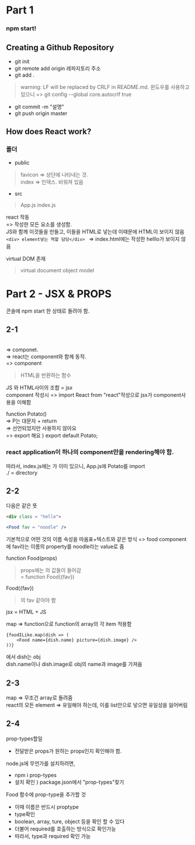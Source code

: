 Part 1
====
### npm start!

Creating a Github Repository
----------------------------------
+ git init
+ git remote add origin 레파지토리 주소
+ git add .
> warning: LF will be replaced by CRLF in README.md.
> 윈도우를 사용하고 있으니 => git config --global core.autocrlf true
+ git commit -m "설명"
+ git push origin master

How does React work?
--------------------------
### 폴더
+ public
> favicon => 상단에 나타내는 것. \
> index => 인덱스. 비워져 있음
+ src
> App.js
> index.js

react 작동 \
=> 작성한 모든 요소를 생성함. \
JS와 함께 이것들을 만들고, 이들을 HTML로 넣는데 이때문에 HTML이 보이지 않음 \
```<div> element넣는 역할 담당</div> ``` => index.html에는 작성한 helllo가 보이지 않음

virtual DOM 존재
> virtual document object model


Part 2 - JSX & PROPS
===============
콘솔에 npm start 한 상태로 돌려야 함.

2-1
----
<App /> \
=> componet. \
=> react는 component와 함께 동작. \
=> component
> HTML을 반환하는 함수

JS 와 HTML사이의 조합 = jsx \
component 작성시 => import React from "react"작성으로 jsx가 component사용을 이해함

function Potato() \
=> P는 대문자 + return \
=> 선언되었지만 사용하지 않아요 \
=> export 해요 ) export default Potato;

### react application이 하나의 component만을 rendering해야 함.
따라서, index.js에는 <App />가 이미 있으니, App.js에 Potato를 import \
./ = directory

2-2
----
다음은 같은 뜻
```html
<div class = "hello">
```
```jsx
<Food fav = "noodle" />
```
기본적으로 어떤 것의 이름 속성을 따옴표+텍스트와 같은 방식
=> food component에 fav라는 이름의 property를 noodle라는 value로 줌

function Food(props)   
> props에는 <Food fav = "noodle" />의 값들이 들어감   
> = function Food({fav})

Food({fav})
> <Food fav = "noodle" />의 fav 같아야 함

jsx = HTML + JS   

map => function으로 function의 array의 각 item 적용함   
```react
{foodILike.map(dish => (
    <Food name={dish.name} picture={dish.image} />
))}
```
에서 dish는 obj   
dish.name이나 dish.image로 obj의 name과 image를 가져옴

2-3
---
map => 무조건 array로 돌려줌   
react의 모든 element => 유일해야 하는데, 이를 list안으로 넣으면 유일성을 잃어버림

2-4
----
prop-types할일   
- 전달받은 props가 원하는 props인지 확인해야 함.

node.js에 무언가를 설치하려면,   
- npm i prop-types
- 설치 확인 ) package.json에서 "prop-types"찾기

Food 함수에 prop-type을 추가할 것  
- 이때 이름은 반드시 proptype
- type확인
- boolean, array, ture, object 등을 확인 할 수 있다
- 더불어 required를 호출하는 방식으로 확인가능
- 따라서, type과 required 확인 가능
